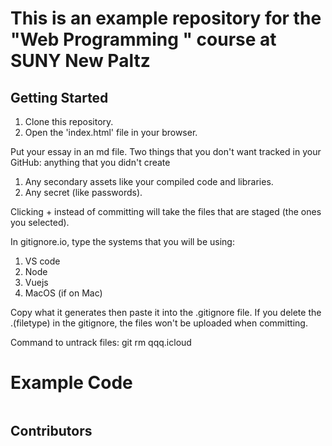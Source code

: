 # This is an example repository for the "Web Programming " course at SUNY New Paltz

## Getting Started

1. Clone this repository.
2. Open the 'index.html' file in your browser.

Put your essay in an md file.
Two things that you don't want tracked in your GitHub:
anything that you didn't create 

1. Any secondary assets like your compiled code and libraries.
2. Any secret (like passwords).

Clicking + instead of committing will take the files that are staged (the ones you selected).

In gitignore.io, type the systems that you will be using:
1. VS code
2. Node
3. Vuejs
4. MacOS (if on Mac)

Copy what it generates then paste it into the .gitignore file.
If you delete the .(filetype) in the gitignore, the files won't be uploaded when committing.

Command to untrack files: git rm qqq.icloud

# Example Code

```typescript

```


## Contributors
